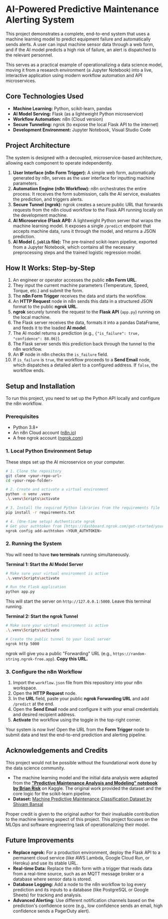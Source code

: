 # AI-Powered Predictive Maintenance Alerting System

This project demonstrates a complete, end-to-end system that uses a machine learning model to predict equipment failure and automatically sends alerts. A user can input machine sensor data through a web form, and if the AI model predicts a high risk of failure, an alert is dispatched to the relevant personnel.

This serves as a practical example of operationalizing a data science model, moving it from a research environment (a Jupyter Notebook) into a live, interactive application using modern workflow automation and API microservices.

## Core Technologies Used

* **Machine Learning:** Python, scikit-learn, pandas
* **AI Model Serving:** Flask (as a lightweight Python microservice)
* **Workflow Automation:** n8n (Cloud version)
* **Secure Tunneling:** ngrok (to expose the local Flask API to the internet)
* **Development Environment:** Jupyter Notebook, Visual Studio Code

## Project Architecture

The system is designed with a decoupled, microservice-based architecture, allowing each component to operate independently.

1.  **User Interface (n8n Form Trigger):** A simple web form, automatically generated by n8n, serves as the user interface for inputting machine parameters.
2.  **Automation Engine (n8n Workflow):** n8n orchestrates the entire process. It receives the form submission, calls the AI service, evaluates the prediction, and triggers alerts.
3.  **Secure Tunnel (ngrok):** ngrok creates a secure public URL that forwards requests from the n8n cloud workflow to the Flask API running locally on the development machine.
4.  **AI Microservice (Flask API):** A lightweight Python server that wraps the machine learning model. It exposes a single `/predict` endpoint that accepts machine data, runs it through the model, and returns a JSON prediction.
5.  **AI Model (`.joblib` file):** The pre-trained scikit-learn pipeline, exported from a Jupyter Notebook, which contains all the necessary preprocessing steps and the trained logistic regression model.

## How It Works: Step-by-Step

1.  An engineer or operator accesses the public **n8n Form URL**.
2.  They input the current machine parameters (Temperature, Speed, Torque, etc.) and submit the form.
3.  The **n8n Form Trigger** receives the data and starts the workflow.
4.  An **HTTP Request** node in n8n sends this data in a structured JSON format to the public **ngrok URL**.
5.  **ngrok** securely tunnels the request to the **Flask API** (`app.py`) running on the local machine.
6.  The Flask server receives the data, formats it into a pandas DataFrame, and feeds it to the loaded **AI model**.
7.  The AI model returns a prediction (e.g., `{"is_failure": true, "confidence": 88.06}`).
8.  The Flask server sends this prediction back through the tunnel to the n8n workflow.
9.  An **IF** node in n8n checks the `is_failure` field.
10. If `is_failure` is `true`, the workflow proceeds to a **Send Email** node, which dispatches a detailed alert to a configured address. If `false`, the workflow ends.

## Setup and Installation

To run this project, you need to set up the Python API locally and configure the n8n workflow.

### Prerequisites

* Python 3.8+
* An n8n Cloud account ([n8n.io](https://n8n.io/))
* A free ngrok account ([ngrok.com](https://ngrok.com/))

### 1. Local Python Environment Setup

These steps set up the AI microservice on your computer.

```bash
# 1. Clone the repository
git clone <your-repo-url>
cd <your-repo-folder>

# 2. Create and activate a virtual environment
python -m venv .venv
.\.venv\Scripts\activate

# 3. Install the required Python libraries from the requirements file
pip install -r requirements.txt

# 4. (One-time setup) Authenticate ngrok
# Get your authtoken from [https://dashboard.ngrok.com/get-started/your-authtoken](https://dashboard.ngrok.com/get-started/your-authtoken)
ngrok config add-authtoken <YOUR_AUTHTOKEN>
```

### 2. Running the System

You will need to have **two terminals** running simultaneously.

**Terminal 1: Start the AI Model Server**

```bash
# Make sure your virtual environment is active
.\.venv\Scripts\activate

# Run the Flask application
python app.py
```

This will start the server on `http://127.0.0.1:5000`. Leave this terminal running.

**Terminal 2: Start the ngrok Tunnel**

```bash
# Make sure your virtual environment is active
.\.venv\Scripts\activate

# Create the public tunnel to your local server
ngrok http 5000
```

ngrok will give you a public "Forwarding" URL (e.g., `https://random-string.ngrok-free.app`). **Copy this URL.**

### 3. Configure the n8n Workflow

1.  Import the `workflow.json` file from this repository into your n8n workspace.
2.  Open the **HTTP Request** node.
3.  In the **URL** field, paste your public **ngrok Forwarding URL** and add `/predict` at the end.
4.  Open the **Send Email** node and configure it with your email credentials and desired recipient address.
5.  **Activate** the workflow using the toggle in the top-right corner.

Your system is now live! Open the URL from the **Form Trigger** node to submit data and test the end-to-end prediction and alerting pipeline.

## Acknowledgements and Credits

This project would not be possible without the foundational work done by the data science community.

* The machine learning model and the initial data analysis were adapted from the [**"Predictive Maintenance Analysis and Modeling" notebook by Brian Risk**](https://www.kaggle.com/code/devraai/predictive-maintenance-analysis-and-modeling/notebook) on Kaggle. The original work provided the dataset and the core logic for the scikit-learn pipeline.
* **Dataset:** [Machine Predictive Maintenance Classification Dataset by Shivam Bansal](https://www.kaggle.com/datasets/shivamb/machine-predictive-maintenance-classification)

Proper credit is given to the original author for their invaluable contribution to the machine learning aspect of this project. This project focuses on the MLOps and software engineering task of operationalizing their model.

## Future Improvements

* **Replace ngrok:** For a production environment, deploy the Flask API to a permanent cloud service (like AWS Lambda, Google Cloud Run, or Heroku) and use its stable URL.
* **Real-time Data:** Replace the n8n form with a trigger that reads data from a real-time source, such as an MQTT message broker or a database where sensor data is stored.
* **Database Logging:** Add a node to the n8n workflow to log every prediction and its inputs to a database (like PostgreSQL or Google Sheets) for tracking and analysis.
* **Advanced Alerting:** Use different notification channels based on the prediction's confidence score (e.g., low confidence sends an email, high confidence sends a PagerDuty alert).

